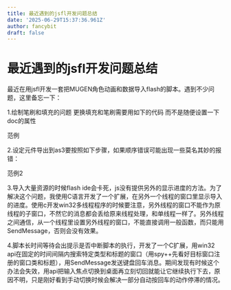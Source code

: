 ```yaml
---
title: 最近遇到的jsfl开发问题总结
date: '2025-06-29T15:37:36.961Z'
author: fancybit
draft: false
---
```

<div class="header"><h1 class="single-title animate__animated animate__pulse animate__faster">最近遇到的jsfl开发问题总结</h1></div>

<div class="content" id="content"><p>最近在用jsfl开发一套把MUGEN角色动画和数据导入flash的脚本。遇到不少问题，这里备忘一下：</p><p>1.绘制笔刷和填充的问题 更换填充和笔刷需要用如下的代码 而不是随便设置一下doc的属性</p><!-- raw HTML omitted --><!-- raw HTML omitted --><!-- raw HTML omitted --><p><!-- raw HTML omitted -->范例<!-- raw HTML omitted --></p><p></p><p>2.设定元件导出到as3要按照如下步骤，如果顺序错误可能出现一些莫名其妙的报错：</p><!-- raw HTML omitted --><!-- raw HTML omitted --><!-- raw HTML omitted --><p><!-- raw HTML omitted -->范例2 <!-- raw HTML omitted --></p><p></p><p>3.导入大量资源的时候flash ide会卡死，js没有提供另外的显示进度的方法。为了解决这个问题，我使用C语言开发了一个扩展，在另外一个线程的窗口里显示导入的进度。使用c开发win32多线程程序的时候要注意，另外线程的窗口不能作为原线程的子窗口，不然它的消息都会丢给原来线程处理，和单线程一样了。另外线程之间通信，从一个线程里设置另外线程的窗口，不能直接调用一般函数，而只能用SendMessage，否则会没有效果。</p><p></p><p>4.脚本长时间等待会出提示是否中断脚本的执行，开发了一个C扩展，用win32 api在固定的时间间隔内搜索特定类型和标题的窗口（用spy++先看好目标窗口注册的窗口类和标题），用SendMessage发送键盘回车消息。期间发现有时候这个办法会失效，用api把输入焦点切换到桌面再立刻切回就能让它继续执行下去，原因不明，只是刚好看到手动切换时候会解决一部分自动按回车的动作停滞的情况。</p><p></p><!-- raw HTML omitted --></div>

